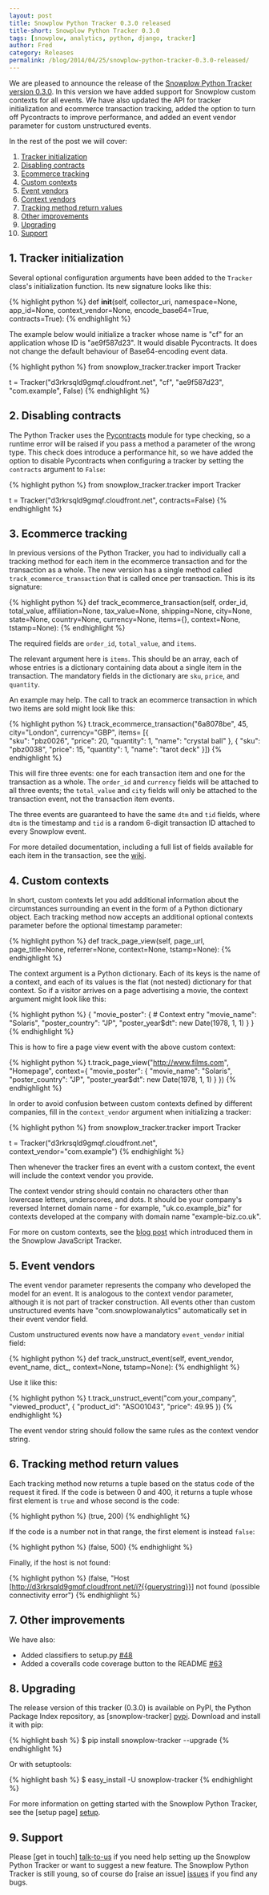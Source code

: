 ```yaml
---
layout: post
title: Snowplow Python Tracker 0.3.0 released
title-short: Snowplow Python Tracker 0.3.0
tags: [snowplow, analytics, python, django, tracker]
author: Fred
category: Releases
permalink: /blog/2014/04/25/snowplow-python-tracker-0.3.0-released/
---
```


We are pleased to announce the release of the [Snowplow Python Tracker version 0.3.0][repo]. In this version we have added support for Snowplow custom contexts for all events. We have also updated the API for tracker initialization and ecommerce transaction tracking, added the option to turn off Pycontracts to improve performance, and added an event vendor parameter for custom unstructured events.

In the rest of the post we will cover:

1. [Tracker initialization](/blog/2014/04/25/snowplow-python-tracker-0.3.0-released/#tracker-initialization)
2. [Disabling contracts](/blog/2014/04/25/snowplow-python-tracker-0.3.0-released/#contracts)
3. [Ecommerce tracking](/blog/2014/04/25/snowplow-python-tracker-0.3.0-released/#ecommerce)
4. [Custom contexts](/blog/2014/04/25/snowplow-python-tracker-0.3.0-released/#contexts)
5. [Event vendors](/blog/2014/04/25/snowplow-python-tracker-0.3.0-released/#event-vendor)
6. [Context vendors](/blog/2014/04/25/snowplow-python-tracker-0.3.0-released/#context-vendor)
6. [Tracking method return values](/blog/2014/04/25/snowplow-python-tracker-0.3.0-released/#other)
7. [Other improvements](/blog/2014/04/25/snowplow-python-tracker-0.3.0-released/#other)
8. [Upgrading](/blog/2014/04/25/snowplow-python-tracker-0.3.0-released/#upgrading)
9. [Support](/blog/2014/04/25/snowplow-python-tracker-0.3.0-released/#support)

<!--more-->

<h2><a name="tracker-initialization">1. Tracker initialization</a></h2>

Several optional configuration arguments have been added to the `Tracker` class's initialization function. Its new signature looks like this:

{% highlight python %}
def __init__(self, collector_uri,
             namespace=None, app_id=None, context_vendor=None, encode_base64=True, contracts=True):
{% endhighlight %}

The example below would initialize a tracker whose name is "cf" for an application whose ID is "ae9f587d23". It would disable Pycontracts. It does not change the default behaviour of Base64-encoding event data.

{% highlight python %}
from snowplow_tracker.tracker import Tracker

t = Tracker("d3rkrsqld9gmqf.cloudfront.net", "cf", "ae9f587d23", "com.example", False)
{% endhighlight %}

<h2><a name="contracts">2. Disabling contracts</a></h2>

The Python Tracker uses the [Pycontracts][contracts] module for type checking, so a runtime error will be raised if you pass a method a parameter of the wrong type. This check does introduce a performance hit, so we have added the option to disable Pycontracts when configuring a tracker by setting the `contracts` argument to `False`:

{% highlight python %}
from snowplow_tracker.tracker import Tracker

t = Tracker("d3rkrsqld9gmqf.cloudfront.net", contracts=False)
{% endhighlight %}

<h2><a name="ecommerce">3. Ecommerce tracking</a></h2>

In previous versions of the Python Tracker, you had to individually call a tracking method for each item in the ecommerce transaction and for the transaction as a whole. The new version has a single method called `track_ecommerce_transaction` that is called once per transaction. This is its signature:

{% highlight python %}
def track_ecommerce_transaction(self, order_id, total_value,
                                affiliation=None, tax_value=None, shipping=None,
                                city=None, state=None, country=None, currency=None,
                                items={},
                                context=None, tstamp=None):
{% endhighlight %}

The required fields are `order_id`, `total_value`, and `items`.

The relevant argument here is `items`. This should be an array, each of whose entries is a dictionary containing data about a single item in the transaction. The mandatory fields in the dictionary are `sku`, `price`, and `quantity`.

An example may help. The call to track an ecommerce transaction in which two items are sold might look like this:

{% highlight python %}
t.track_ecommerce_transaction("6a8078be", 45, city="London", currency="GBP", items=
    [{  
        "sku": "pbz0026",
        "price": 20,
        "quantity": 1,
        "name": "crystal ball"
    },
    {
        "sku": "pbz0038",
        "price": 15,
        "quantity": 1,
        "name": "tarot deck"
    }])
{% endhighlight %}             

This will fire three events: one for each transaction item and one for the transaction as a whole. The `order_id` and `currency` fields will be attached to all three events; the `total_value` and `city` fields will only be attached to the transaction event, not the transaction item events.

The three events are guaranteed to have the same `dtm` and `tid` fields, where `dtm` is the timestamp and `tid` is a random 6-digit transaction ID attached to every Snowplow event.

For more detailed documentation, including a full list of fields available for each item in the transaction, see the [wiki][wiki].

<h2><a name="contexts">4. Custom contexts</a></h2>

In short, custom contexts let you add additional information about the circumstances surrounding an event in the form of a Python dictionary object. Each tracking method now accepts an additional optional contexts parameter before the optional timestamp parameter:

{% highlight python %}
def track_page_view(self, page_url, page_title=None, referrer=None, context=None, tstamp=None):
{% endhighlight %}

The context argument is a Python dictionary. Each of its keys is the name of a context, and each of its values is the flat (not nested) dictionary for that context. So if a visitor arrives on a page advertising a movie, the context argument might look like this:

{% highlight python %}
{
    "movie_poster": {          # Context entry
        "movie_name": "Solaris",
        "poster_country": "JP",
        "poster_year$dt": new Date(1978, 1, 1)
    }
}
{% endhighlight %}

This is how to fire a page view event with the above custom context:

{% highlight python %}
t.track_page_view("http://www.films.com", "Homepage", context={
    "movie_poster": {
        "movie_name": "Solaris",
        "poster_country": "JP",
        "poster_year$dt": new Date(1978, 1, 1)
    }
})
{% endhighlight %}

In order to avoid confusion between custom contexts defined by different companies, fill in the `context_vendor` argument when initializing a tracker:

{% highlight python %}
from snowplow_tracker.tracker import Tracker

t = Tracker("d3rkrsqld9gmqf.cloudfront.net", context_vendor="com.example")
{% endhighlight %}

Then whenever the tracker fires an event with a custom context, the event will include the context vendor you provide.

The context vendor string should contain no characters other than lowercase letters, underscores, and dots. It should be your company's reversed Internet domain name - for example, "uk.co.example_biz" for contexts developed at the company with domain name "example-biz.co.uk".

For more on custom contexts, see the [blog post][contexts] which introduced them in the Snowplow JavaScript Tracker.

<h2><a name="event-vendor">5. Event vendors</a></h2>

The event vendor parameter represents the company who developed the model for an event. It is analogous to the context vendor parameter, although it is not part of tracker construction. All events other than custom unstructured events have "com.snowplowanalytics" automatically set in their event vendor field.

Custom unstructured events now have a mandatory `event_vendor` initial field:

{% highlight python %}
def track_unstruct_event(self, event_vendor, event_name, dict_, context=None, tstamp=None):
{% endhighlight %}

Use it like this:

{% highlight python %}
t.track_unstruct_event("com.your_company", "viewed_product",  {
	"product_id": "ASO01043",
	"price": 49.95
})
{% endhighlight %}

The event vendor string should follow the same rules as the context vendor string.

<h2><a name="return">6. Tracking method return values</a></h2>

Each tracking method now returns a tuple based on the status code of the request it fired. If the code is between 0 and 400, it returns a tuple whose first element is `true` and whose second is the code:

{% highlight python %}
(true, 200)
{% endhighlight %}

If the code is a number not in that range, the first element is instead `false`:

{% highlight python %}
(false, 500)
{% endhighlight %}

Finally, if the host is not found:

{% highlight python %}
(false, "Host [http://d3rkrsqld9gmqf.cloudfront.net/i?{{querystring}}] not found (possible connectivity error")
{% endhighlight %}

<h2><a name="other">7. Other improvements </a></h2>

We have also:

* Added classifiers to setup.py [#48][48]
* Added a coveralls code coverage button to the README [#63][63]

<h2><a name="upgrading">8. Upgrading</a></h2>

The release version of this tracker (0.3.0) is available on PyPI, the Python Package Index repository, as [snowplow-tracker] [pypi]. Download and install it with pip:

{% highlight bash %}
$ pip install snowplow-tracker --upgrade
{% endhighlight %}

Or with setuptools:

{% highlight bash %}
$ easy_install -U snowplow-tracker
{% endhighlight %}

For more information on getting started with the Snowplow Python Tracker, see the [setup page] [setup].

<h2><a name="support">9. Support</a></h2>

Please [get in touch] [talk-to-us] if you need help setting up the Snowplow Python Tracker or want to suggest a new feature. The Snowplow Python Tracker is still young, so of course do [raise an issue] [issues] if you find any bugs.

[48]: https://github.com/snowplow/snowplow-python-tracker/issues/48
[63]: https://github.com/snowplow/snowplow-python-tracker/issues/63

[repo]: https://github.com/snowplow/snowplow-python-tracker
[contracts]: https://github.com/AndreaCensi/contracts
[wiki]: https://github.com/snowplow/snowplow/wiki/Python-Tracker
[contexts]: http://snowplowanalytics.com/blog/2014/01/27/snowplow-javascript-tracker-0.13.0-released-with-custom-contexts/#contexts
[pypi]: https://pypi.python.org/pypi/snowplow-tracker/0.3.0
[setup]: https://github.com/snowplow/snowplow/wiki/Python-tracker-setup
[talk-to-us]: https://github.com/snowplow/snowplow/wiki/Talk-to-us
[issues]: https://github.com/snowplow/snowplow/issues
